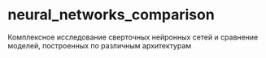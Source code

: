 # neural_networks_comparison
Комплексное исследование сверточных нейронных сетей и сравнение моделей, построенных по различным архитектурам
